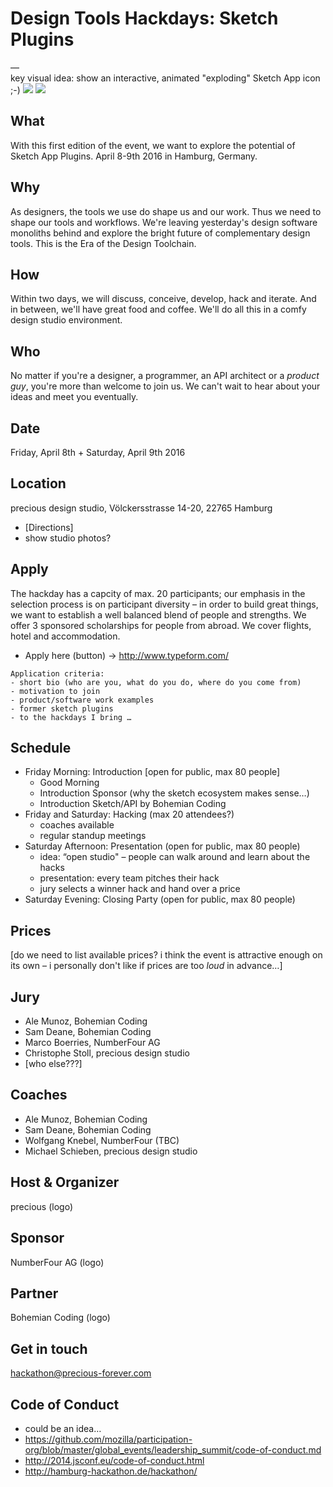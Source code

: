 # Design Tools Hackdays: Sketch Plugins

—  
key visual idea: show an interactive, animated "exploding" Sketch App icon ;-)
![](http://www.rcersatzteile.de/media/image/t623_explosionszeichnung.png)
![](http://image5-cdn.n24.de/image/4014468/2/large16x9/q4s/so-haben-sie-autos-noch-nie-gesehen-gallerypicture-1_900x510.jpg)

## What
With this first edition of the event, we want to explore the potential of Sketch App Plugins. April 8-9th 2016 in Hamburg, Germany.

## Why
As designers, the tools we use do shape us and our work. Thus we need to shape our tools and workflows. We're leaving yesterday's design software monoliths behind and explore the bright future of complementary design tools. This is the Era of the Design Toolchain.

## How
Within two days, we will discuss, conceive, develop, hack and iterate. And in between, we'll have great food and coffee. We'll do all this in a comfy design studio environment.

## Who
No matter if you're a designer, a programmer, an API architect or a _product guy_, you're more than welcome to join us. We can't wait to hear about your ideas and meet you eventually.

## Date
Friday, April 8th + Saturday, April 9th 2016

## Location
precious design studio, Völckersstrasse 14-20, 22765 Hamburg
- [Directions]
- show studio photos?

## Apply
The hackday has a capcity of max. 20 participants; our emphasis in the selection process is on participant diversity – in order to build great things, we want to establish a well balanced blend of people and strengths. We offer 3 sponsored scholarships for people from abroad. We cover flights, hotel and accommodation.
- Apply here (button) -> http://www.typeform.com/

```
Application criteria:
- short bio (who are you, what do you do, where do you come from)
- motivation to join
- product/software work examples
- former sketch plugins
- to the hackdays I bring …
```

## Schedule
- Friday Morning: Introduction [open for public, max 80 people]
  - Good Morning
  - Introduction Sponsor (why the sketch ecosystem makes sense…)
  - Introduction Sketch/API by Bohemian Coding
- Friday and Saturday: Hacking (max 20 attendees?)
  - coaches available
  - regular standup meetings
- Saturday Afternoon: Presentation (open for public, max 80 people)
  - idea: “open studio" – people can walk around and learn about the hacks
  - presentation: every team pitches their hack
  - jury selects a winner hack and hand over a price
- Saturday Evening: Closing Party (open for public, max 80 people)

## Prices
[do we need to list available prices? i think the event is attractive enough on its own – i personally don't like if prices are too *loud* in advance…]

## Jury
- Ale Munoz, Bohemian Coding
- Sam Deane, Bohemian Coding
- Marco Boerries, NumberFour AG
- Christophe Stoll, precious design studio
- [who else???]

## Coaches
- Ale Munoz, Bohemian Coding
- Sam Deane, Bohemian Coding
- Wolfgang Knebel, NumberFour (TBC)
- Michael Schieben, precious design studio

## Host & Organizer
precious (logo)

## Sponsor
NumberFour AG (logo)

## Partner
Bohemian Coding (logo)

## Get in touch
hackathon@precious-forever.com

## Code of Conduct
- could be an idea…
- https://github.com/mozilla/participation-org/blob/master/global_events/leadership_summit/code-of-conduct.md
- http://2014.jsconf.eu/code-of-conduct.html
- http://hamburg-hackathon.de/hackathon/
